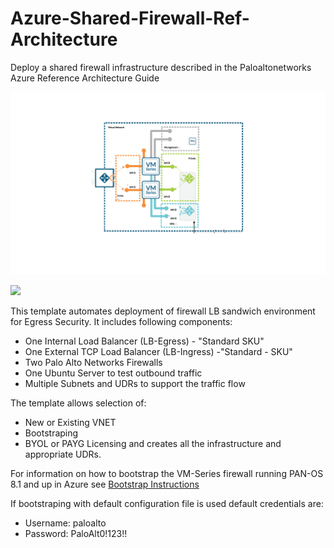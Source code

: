 # Azure-Shared-Firewall-Ref-Architecture

Deploy a shared firewall infrastructure described in the Paloaltonetworks Azure Reference Architecture Guide

![alt text](https://raw.githubusercontent.com/jharris10/shared-fw-ref-architecture/master/Architecture-Diagram.png)

[<img src="http://azuredeploy.net/deploybutton.png"/>](https://portal.azure.com/#create/Microsoft.Template/uri/https%3A%2F%2Fraw.githubusercontent.com%2Fjharris10%2Fshared-fw-ref-architecture%2Fmaster%2FazureDeploy.json)

This template automates deployment of firewall LB sandwich environment for Egress Security.
It includes following components:

- One Internal Load Balancer (LB-Egress) - "Standard SKU"
- One External TCP Load Balancer (LB-Ingress) -"Standard - SKU"
- Two Palo Alto Networks Firewalls
- One Ubuntu Server to test outbound traffic
- Multiple Subnets and UDRs to support the traffic flow

 The template allows selection of:

- New or Existing VNET
- Bootstraping
- BYOL or PAYG Licensing and creates all the infrastructure and appropriate UDRs.

 For information on how to bootstrap the VM-Series firewall running PAN-OS 8.1 and up in Azure see [Bootstrap Instructions](https://www.paloaltonetworks.com/documentation/81/virtualization/virtualization/bootstrap-the-vm-series-firewall/bootstrap-the-vm-series-firewall-in-azure#idd51f75b8-e579-44d6-a809-2fafcfe4b3b6)

If bootstraping with default configuration file is used default credentials are:

- Username: paloalto
- Password: PaloAlt0!123!!
